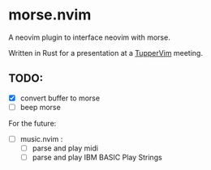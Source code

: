 # morse.nvim

A neovim plugin to interface neovim with morse.

Written in Rust for a presentation at a [TupperVim](https://tuppervim.org/) meeting.

## TODO:

- [x] convert buffer to morse
- [ ] beep morse

For the future:
- [ ] music.nvim : 
    - [ ] parse and play midi
    - [ ] parse and play IBM BASIC Play Strings
